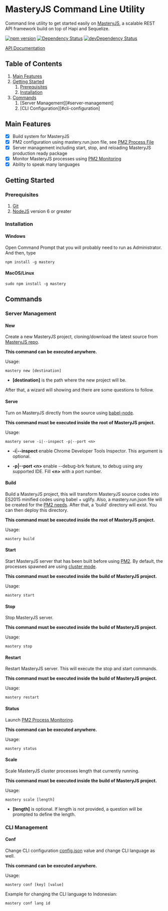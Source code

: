# MasteryJS Command Line Utility

Command line utility to get started easily on [MasteryJS](https://github.com/labibramadhan/mastery), a scalable REST API framework build on top of Hapi and Sequelize.

[![npm version](https://badge.fury.io/js/mastery.svg)](https://badge.fury.io/js/mastery)
[![Dependency Status](https://david-dm.org/labibramadhan/mastery-cli.svg)](https://david-dm.org/labibramadhan/mastery-cli)
[![devDependency Status](https://david-dm.org/labibramadhan/mastery-cli/dev-status.svg)](https://david-dm.org/labibramadhan/mastery-cli?type=dev)

[API Documentation](https://labibramadhan.github.io/mastery-cli/api/index.html)

## Table of Contents
1. [Main Features](#main-features)
1. [Getting Started](#getting-started)
    1. [Prerequisites](#prerequisites)
    1. [Installation](#installation)
1. [Commands](#commands)
    1. [Server Management][#server-management]
    1. [CLI Configuration][#cli-configuration]

## Main Features

- [x] Build system for MasteryJS
- [x] PM2 configuration using mastery.run.json file, see [PM2 Process File](http://pm2.keymetrics.io/docs/usage/application-declaration/)
- [x] Server management including start, stop, and reloading MasteryJS production ready package
- [x] Monitor MasteryJS processes using [PM2 Monitoring](http://pm2.keymetrics.io/docs/usage/monitoring/)
- [x] Ability to speak many languages

## Getting Started

### Prerequisites

1. [Git](https://git-scm.com/downloads)
1. [NodeJS](https://nodejs.org/en/download) version 6 or greater

### Installation

#### Windows

Open Command Prompt that you will probably need to run as Administrator. And then, type
```
npm install -g mastery
```

#### MacOS/Linux

```
sudo npm install -g mastery
```

## Commands

### Server Management

#### New
Create a new MasteryJS project, cloning/download the latest source from [MasteryJS repo](https://github.com/labibramadhan/mastery).

**This command can be executed anywhere.**

Usage:
```
mastery new [destination]
```
- **[destination]** is the path where the new project will be.

After that, a wizard will showing and there are some questions to follow.

#### Serve
Turn on MasteryJS directly from the source using [babel-node](https://babeljs.io/docs/usage/cli/#babel-node).

**This command must be executed inside the root of MasteryJS project.**

Usage:
```
mastery serve -i|--inspect -p|--port <n>
```
- **-i**|**--inspect** enable Chrome Developer Tools Inspector. This argument is optional.

- **-p|--port \<n>** enable --debug-brk feature, to debug using any supported IDE. Fill **\<n>** with a port number.

#### Build
Build a MasteryJS project, this will transform MasteryJS source codes into ES2015 minified codes using babel + uglify.
Also, a mastery.run.json file will be created for the [PM2 needs](http://pm2.keymetrics.io/docs/usage/application-declaration/#json-format).
After that, a 'build' directory will exist. You can then deploy this directory.

**This command must be executed inside the root of MasteryJS project.**

Usage:
```
mastery build
```

#### Start
Start MasteryJS server that has been built before using [PM2](http://pm2.keymetrics.io/docs/usage/quick-start/#usage).
By default, the processes spawned are using [cluster mode](http://pm2.keymetrics.io/docs/usage/cluster-mode/).

**This command must be executed inside the build of MasteryJS project.**

Usage:
```
mastery start
```

#### Stop
Stop MasteryJS server.

**This command must be executed inside the build of MasteryJS project.**

Usage:
```
mastery stop
```

#### Restart
Restart MasteryJS server. This will execute the stop and start commands.

**This command must be executed inside the build of MasteryJS project.**

Usage:
```
mastery restart
```

#### Status
Launch [PM2 Process Monitoring](http://pm2.keymetrics.io/docs/usage/monitoring/).

**This command can be executed anywhere.**

Usage:
```
mastery status
```

#### Scale
Scale MasteryJS cluster processes length that currently running.

**This command must be executed inside the build of MasteryJS project.**

Usage:
```
mastery scale [length]
```

- **[length]** is optional. If length is not provided, a question will be prompted to define the length.

### CLI Management

#### Conf
Change CLI configuration [config.json](src/config.js) value and change CLI language as well.

**This command can be executed anywhere.**

Usage:
```
mastery conf [key] [value]
```

Example for changing the CLI language to Indonesian:
```
mastery conf lang id
```
